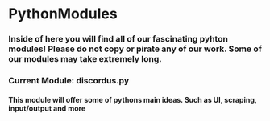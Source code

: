 # PythonModules
### Inside of here you will find all of our fascinating pyhton modules! Please do not copy or pirate any of our work. Some of our modules may take extremely long.


### Current Module: discordus.py
#### This module will offer some of pythons main ideas. Such as UI, scraping, input/output and more